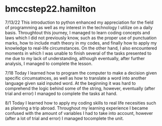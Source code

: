 # bmccstep22.hamilton
7/13/22
This introduction to python enhanced my appreciation for the field of programming as well as my interest in the technology I utilize on a daily basis.
Throughtout this journey, I managed to learn coding concepts and laws which I did not previously know, such as the proper use of punctuation marks, how to include math theory in my codes, and finally how to apply my knowledge to real-life circumstances. On the other hand, I also encountered moments in which I was unable to finish several of the tasks presented to me due to my lack of understanding, although eventually, after further analysis, I managed to complete the lesson.  

7/18
Today I learned how to program the computer to make a decision given specific circumsatnces, as well as how to translate a word into another language given said inputed word. At the beginning it was hard to comprehend the logic behind some of the string, however, eventually (after trial and error) I managed to complete the tasks at hand.

8/1
Today I learned how to apply my coding skills to real life necesities such as planning a trip abroad. Throughout my learning experience I became confused with the amount of variables I had to take into account, however (after a lot of trial and error) I managed tocomplete the unit.
